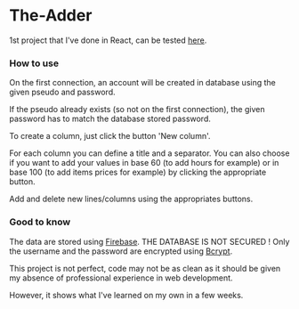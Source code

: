 # The-Adder

1st project that I've done in React, can be tested [here](https://theadder.netlify.com/).

### How to use

On the first connection, an account will be created in database using the given pseudo and password.

If the pseudo already exists (so not on the first connection), the given password has to match the database stored password.

To create a column, just click the button 'New column'.

For each column you can define a title and a separator. You can also choose if you want to add your values in base 60 (to add hours for example) or in base 100 (to add items prices for example) by clicking the appropriate button.

Add and delete new lines/columns using the appropriates buttons.

### Good to know

The data are stored using [Firebase](https://firebase.google.com/). THE DATABASE IS NOT SECURED ! Only the username and the password are encrypted using [Bcrypt](https://www.npmjs.com/package/bcryptjs).

This project is not perfect, code may not be as clean as it should be given my absence of professional experience in web development.

However, it shows what I've learned on my own in a few weeks.
